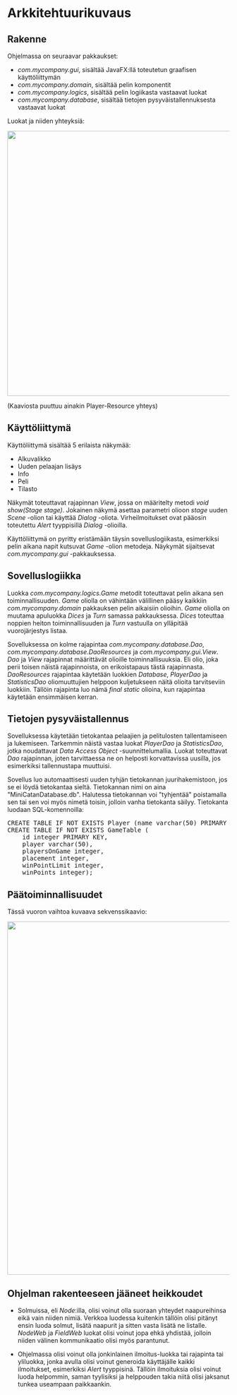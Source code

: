 # Arkkitehtuurikuvaus

## Rakenne

Ohjelmassa on seuraavar pakkaukset:
- _com.mycompany.gui_, sisältää JavaFX:llä toteutetun graafisen käyttöliittymän
- _com.mycompany.domain_, sisältää pelin komponentit
- _com.mycompany.logics_, sisältää pelin logiikasta vastaavat luokat
- _com.mycompany.database_, sisältää tietojen pysyväistallennuksesta vastaavat luokat

Luokat ja niiden yhteyksiä:

<img src="https://github.com/jokinen77/otm-harjoitustyo/blob/master/MiniCatan/dokumentointi/resurssit/UML.png" width="600">

(Kaaviosta puuttuu ainakin Player-Resource yhteys)



## Käyttöliittymä

Käyttöliittymä sisältää 5 erilaista näkymää:
- Alkuvalikko
- Uuden pelaajan lisäys
- Info
- Peli
- Tilasto

Näkymät toteuttavat rajapinnan _View_, jossa on määritelty metodi _void show(Stage stage)_. Jokainen näkymä asettaa parametri olioon _stage_ uuden _Scene_ -olion tai käyttää _Dialog_ -oliota. Virheilmoitukset ovat pääosin toteutettu _Alert_ tyyppisillä _Dialog_ -olioilla.

Käyttöliittymä on pyritty eristämään täysin sovelluslogiikasta, esimerkiksi pelin aikana napit kutsuvat _Game_ -olion metodeja. Näykymät sijaitsevat _com.mycompany.gui_ -pakkauksessa.

## Sovelluslogiikka

Luokka _com.mycompany.logics.Game_ metodit toteuttavat pelin aikana sen toiminnallisuuden. _Game_ oliolla on vähintään välillinen pääsy kaikkiin _com.mycompany.domain_ pakkauksen pelin aikaisiin olioihin. _Game_ oliolla on muutama apuluokka _Dices_ ja _Turn_ samassa pakkauksessa. _Dices_ toteuttaa noppien heiton toiminnallisuuden ja _Turn_ vastuulla on ylläpitää vuorojärjestys listaa.

Sovelluksessa on kolme rajapintaa _com.mycompany.database.Dao_, _com.mycompany.database.DaoResources_ ja _com.mycompany.gui.View_. _Dao_ ja _View_ rajapinnat määrittävät olioille toiminnallisuuksia. Eli olio, joka perii toisen näistä rajapinnoista, on erikoistapaus tästä rajapinnasta. _DaoResources_ rajapintaa käytetään luokkien _Database_, _PlayerDao_ ja _StatisticsDao_ oliomuuttujien helppoon kuljetukseen näitä olioita tarvitseviin luokkiin. Tällöin rajapinta luo nämä _final static_ olioina, kun rajapintaa käytetään ensimmäisen kerran.

## Tietojen pysyväistallennus

Sovelluksessa käytetään tietokantaa pelaajien ja pelitulosten tallentamiseen ja lukemiseen. Tarkemmin näistä vastaa luokat _PlayerDao_ ja _StatisticsDao_, jotka noudattavat _Data Access Object_ -suunnittelumallia. Luokat toteuttavat _Dao_ rajapinnan, joten tarvittaessa ne on helposti korvattavissa uusilla, jos esimerkiksi tallennustapa muuttuisi.

Sovellus luo automaattisesti uuden tyhjän tietokannan juurihakemistoon, jos se ei löydä tietokantaa sieltä. Tietokannan nimi on aina "MiniCatanDatabase.db". Halutessa tietokannan voi "tyhjentää" poistamalla sen tai sen voi myös nimetä toisin, jolloin vanha tietokanta säilyy. Tietokanta luodaan SQL-komennoilla:

<pre>
CREATE TABLE IF NOT EXISTS Player (name varchar(50) PRIMARY KEY);
CREATE TABLE IF NOT EXISTS GameTable (
    id integer PRIMARY KEY, 
    player varchar(50), 
    playersOnGame integer, 
    placement integer, 
    winPointLimit integer, 
    winPoints integer);
</pre>

## Päätoiminnallisuudet

Tässä vuoron vaihtoa kuvaava sekvenssikaavio:

<img src="https://github.com/jokinen77/otm-harjoitustyo/blob/master/MiniCatan/dokumentointi/resurssit/VuoronVaihtoSekv.png" width="800">

## Ohjelman rakenteeseen jääneet heikkoudet

* Solmuissa, eli _Node_:illa, olisi voinut olla suoraan yhteydet naapureihinsa eikä vain niiden nimiä. Verkkoa luodessa kuitenkin tällöin olisi pitänyt ensin luoda solmut, lisätä naapurit ja sitten vasta lisätä ne listalle. _NodeWeb_ ja _FieldWeb_ luokat olisi voinut jopa ehkä yhdistää, jolloin niiden välinen kommunikaatio olisi myös parantunut.

* Ohjelmassa olisi voinut olla jonkinlainen ilmoitus-luokka tai rajapinta tai yliluokka, jonka avulla olisi voinut generoida käyttäjälle kaikki ilmoitukset, esimerkiksi _Alert_ tyyppisinä. Tällöin ilmoituksia olisi voinut luoda helpommin, saman tyylisiksi ja helppouden takia niitä olisi jaksanut tunkea useampaan paikkaankin.

